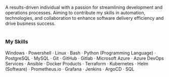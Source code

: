 A results-driven individual with a passion for streamlining development and operations processes. Aiming to contribute my skills in automation, technologies, and collaboration to enhance software delivery efficiency and drive business success.

#

### My Skills
Windows · Powershell · Linux · Bash · Python (Programming Language) · PostgreSQL · MySQL · Git · GitHub · Gitlab · Microsoft Azure · Azure DevOps Services · Ansible · Docker Products · Terraform · Kubernetes · Helm (Software) · Prometheus.io · Grafana · Jenkins · ArgoCD · SQL
